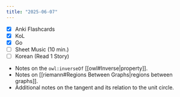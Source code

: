 ```yaml
---
title: "2025-06-07"
---
```


- [x] Anki Flashcards
- [x] KoL
- [x] Go
- [ ] Sheet Music (10 min.)
- [ ] Korean (Read 1 Story)

* Notes on the `owl:inverseOf` [[owl#Inverse|property]].
* Notes on [[riemann#Regions Between Graphs|regions between graphs]].
* Additional notes on the tangent and its relation to the unit circle.